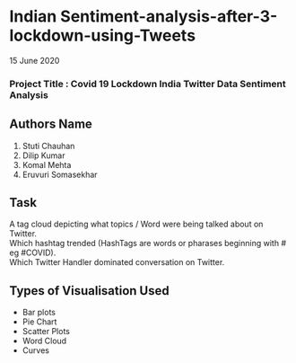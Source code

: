 # Indian Sentiment-analysis-after-3-lockdown-using-Tweets

15 June 2020 
### Project Title : Covid 19 Lockdown India Twitter Data Sentiment Analysis

## Authors Name
1. Stuti Chauhan
2. Dilip Kumar 
3. Komal Mehta
4. Eruvuri Somasekhar

## Task
 A tag cloud depicting what topics / Word were being talked about on Twitter. <br>
 Which hashtag trended (HashTags are words or pharases beginning with # eg #COVID). <br>
 Which Twitter Handler dominated conversation on Twitter.<br>
 
## Types of Visualisation Used
  * Bar plots <br>
  * Pie Chart <br>
  * Scatter Plots <br>
  * Word Cloud <br>
  * Curves <br>

